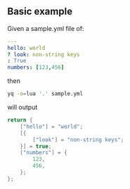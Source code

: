 
## Basic example
Given a sample.yml file of:
```yaml
---
hello: world
? look: non-string keys
: True
numbers: [123,456]

```
then
```bash
yq -o=lua '.' sample.yml
```
will output
```lua
return {
	["hello"] = "world";
	[{
		["look"] = "non-string keys";
	}] = true;
	["numbers"] = {
		123,
		456,
	};
};
```


